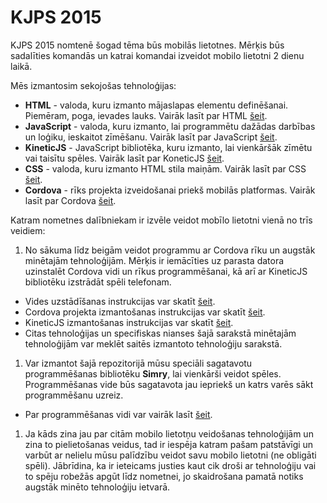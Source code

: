 # KJPS 2015

KJPS 2015 nomtenē šogad tēma būs mobilās lietotnes. Mērķis būs sadalīties komandās un katrai komandai izveidot mobilo lietotni 2 dienu laikā.

Mēs izmantosim sekojošas tehnoloģijas:
* **HTML** - valoda, kuru izmanto mājaslapas elementu definēšanai. Piemēram, poga, ievades lauks. Vairāk lasīt par HTML [šeit](http://www.w3schools.com/html/).
* **JavaScript** - valoda, kuru izmanto, lai programmētu dažādas darbības un loģiku, ieskaitot zīmēšanu. Vairāk lasīt par JavaScript [šeit](http://www.w3schools.com/js/default.asp).
* **KineticJS** - JavaScript bibliotēka, kuru izmanto, lai vienkāršāk zīmētu vai taisītu spēles. Vairāk lasīt par KoneticJS [šeit](http://www.html5canvastutorials.com/kineticjs/).
* **CSS** - valoda, kuru izmanto HTML stila maiņām. Vairāk lasīt par CSS [šeit](http://www.w3schools.com/css/).
* **Cordova** - rīks projekta izveidošanai priekš mobilās platformas. Vairāk lasīt par Cordova [šeit](http://cordova.apache.org/docs/en/5.0.0/guide_cli_index.md.html#The%20Command-Line%20Interface).

Katram nometnes dalībniekam ir izvēle veidot mobīlo lietotni vienā no trīs veidiem:

1. No sākuma līdz beigām veidot programmu ar Cordova rīku un augstāk minētajām tehnoloģijām. Mērķis ir iemācīties uz parasta datora uzinstalēt Cordova vidi un rīkus programmēšanai, kā arī ar KineticJS bibliotēku izstrādāt spēli telefonam.
  * Vides uzstādīšanas instrukcijas var skatīt [šeit](/doc/install.md).
  * Cordova projekta izmantošanas instrukcijas var skatīt [šeit](/doc/cordova.md).
  * KineticJS izmantošanas instrukcijas var skatīt [šeit](/doc/kinetic.md).
  * Citas tehnoloģijas un specifiskas nianses šajā sarakstā minētajām tehnoloģijām var meklēt saitēs izmantoto tehnoloģiju sarakstā.
1. Var izmantot šajā repozitorijā mūsu speciāli sagatavotu programmēšanas bibliotēku **Simry**, lai vienkārši veidot spēles. Programmēšanas vide būs sagatavota jau iepriekš un katrs varēs sākt programmēšanu uzreiz.
  * Par programmēšanas vidi var vairāk lasīt [šeit](/doc/simry.md).
1. Ja kāds zina jau par citām mobilo lietotņu veidošanas tehnoloģijām un zina to pielietošanas veidus, tad ir iespēja katram pašam patstāvīgi un varbūt ar nelielu mūsu palīdzību veidot savu mobilo lietotni (ne obligāti spēli). Jābrīdina, ka ir ieteicams justies kaut cik droši ar tehnoloģiju vai to spēju robežās apgūt līdz nometnei, jo skaidrošana pamatā notiks augstāk minēto tehnoloģiju ietvarā.
